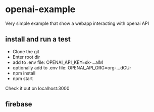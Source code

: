 # openai-example

Very simple example that show a webapp interacting with openai API

## install and run a test

- Clone the git
- Enter root dir
- add to .env file: OPENAI_API_KEY=sk-...alM
- optionally add to .env file: OPENAI_API_ORG=org-...dCUr
- npm install
- npm start

Check it out on localhost:3000

## firebase